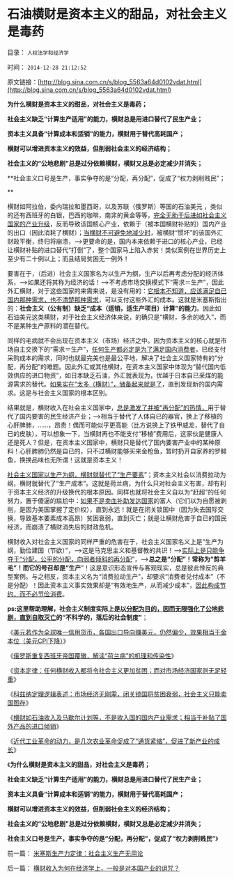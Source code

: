 # 石油横财是资本主义的甜品，对社会主义是毒药

目录： `人权法学和经济学` 

时间： `2014-12-28 21:12:52` 

原文链接：[http://blog.sina.com.cn/s/blog_5563a64d0102vdat.html](http://blog.sina.com.cn/s/blog_5563a64d0102vdat.html)

**为什么横财是资本主义的甜品，对社会主义是毒药；**

**社会主义缺乏“计算生产适用”的能力，横财总是用进口替代了民生产业；**

**资本主义具备“计算成本和适销”的能力，横财用于替代高耗国产；**

**横财可以增进资本主义的效益，但削弱社会主义的经济结构；**

**社会主义的“公地悲剧”总是过分依赖横财，横财又总是必定减少并消失；**

**社会主义口号是生产，事实争夺的是“分配，再分配”，促成了“权力剥削贱民”；

**

横财如阿拉伯，委内瑞拉和墨西哥，以及苏联（俄罗斯）等国的石油美元
，类似的还有西班牙的白银，巴西的咖啡，南非的黄金等等，[完全无助于后进如社会主义国家的产业升级](../../../2014/12/23/横财收入为何在经济学上，一般是对本国产业的诅咒？.md)，反而导致该国核心产业，依赖于（被本国横财补贴的）国内产业的出口（因此消耗了横财）；[当横财不可避免地减少时](../../../2014/12/21/科兹纳定理：市场经济无刚需！刚需的社会主义总是灾难深重.md)，被横财“惯坏”的该国外汇财政平衡，终归将崩溃，——>更要命的是，国内本来依赖于进口的核心产业，已经让横财补贴的进口替代“打倒”了，整个国家马上陷入赤贫！类似案例在世界历史上至少有二十例以上；而且结局贫困无一例外！

要害在于，（后进）社会主义国家名为以生产为纲，生产以后再考虑分配的经济体系，——>如果还将其称为经济的话！——>不考虑市场交换模式下“需求＝生产”，因此外汇横财，对于这些国家的来需来说，是没有用的：[它根本不知道，应该满足自已国内那种需求，也不清楚那种需求](../../../2010/4/23/外国的需求是需求，自已的需求不是需求.md)，可以支付这些外汇的成本。这就是米塞斯指出的：**社会主义（公有制）缺乏“成本（适销，适生产项目）计算”的能力**。因此如石油美元这类横财，对于社会主义经济体来说，的确只是“横财，多余的收入”，而不是某种生产原料的潜在替代。

同样的毛病就不会出现在资本主义（市场）经济之中。因为资本主义的核心就是市场自主交换下的“需求＝生产”，[任何生产都必定是为了满足国内消费者](../../../2010/4/23/公有制落后因私人消费被取缔.md)，已经支付采购成本的需求，同时也就最完美也是最公平地，解决了社会主义国家特有的“分配，再分配”的难题。因此外汇或其他横财，在资本主义国家中体现为“替代国内低效供应的进口物资”，如日本缺乏石油，外汇就表现为，优越于日本自已采煤的能源需求的替代。[如果实在“太多（横财）”，储备起来就是了](../../../2008/11/21/两种保障救危机——中国经济发展的含义.md)，直到发现新的国内需求。这是与社会主义国家的根本区别。

结果就是，横财收入在社会主义国家中，[总是激发了并被“再分配”的热情，](../../../2013/3/27/“再分配”改革必定失败，“短缺”遍及方方面面.md)用于替代了国内要害的民生经济产业；——>相当于替代了人体自已的器官，换上了移植的心肝脾肺，……，昂贵！偶而可能似乎更高能（比方说换上了铁甲威龙，替代了自已的皮肤），可以想象一下，当横财再也不能支付“移植”费用后，这家伙是健康人还是死人？但是，在资本主义国家中，横财只是替代了国内要害产业中的某种原料！心肝脾肺仍然是自已的，只不过横财能够买来金枪鱼，暂时扔开自家养的罗鲱鱼，换换品味也无所谓！这就是资本主义！

[社会主义国家以生产为纲，横财就替代了“生产要素](../../../2010/4/22/以消费为耻必然导致大萧条或大倒退.md)”；资本主义社会以消费拉动为纲，横财就替代了“生产成本”。这就是荷兰病，为什么只对社会主义有害，却有利于资本主义经济的升级换代的根本原因。同样也就将社会主义自以为“赶超”的任何努力，置于傻逼的尴尬中：[如果不是卖血补助发达国家](../../../2010/4/23/每一个美元都滴着中国穷人奉献鲜血.md)的富人（它们以为自愿被剥削，是因为美国掌握了定价权），直到永远！就是在闭关锁国中（因为失去国际交换，导致基本要素成本高昂）贫困衰弱，直到灭亡；就是让横财危害于自已的国民经济，而崩溃了横财消失后的财政危机。

横财收入对社会主义国家的同样严重的危害在于，社会主义国家名义上是“生产为纲，勤俭建国（节欲）”，——>这是马克思主义和基督教的共识！——>[实际上是只能争夺于“分配，公平的分配，向弱者倾斜的再分配](../../../2013/3/26/农业沉重的社会责任！任何“再分配”的改革都必定失败；.md)”，——>**总之是“分配”！常称为“剪羊毛”！而它的号召却是“生产**”！这是意识形态宣传与客观现实，总是彼此悖反的典型案例。与之相反，资本主义名为“消费拉动生产”，却要求“消费者兑付成本”（不是分配）！因此资本主义事实效果却是“有效地生产，从而减少成本”，[因此构成节约，而不必节俭消费](../../../2009/9/16/绿色的社会发展就是私有制让老百姓富起来！.md)。

**ps:这里帮助理解，社会主义制度实际上是[以分配为目的，因而无限强化了公地悲剧，直到自取灭亡](../../../2013/1/18/不存在可供再分配的财富，只有赤贫的既得利益者.md)的“不科学的，落后的社会制度”**；

《[美元若作为全球唯一信用货币，各国出口导向赚美元，仍然偏少，效果相当于金本位（美元CPI下降）](../../../2014/11/28/为什么只有美元凯恩斯主义成功，只有美国反周期调控成功？.md)》

《[俄罗斯重复西班牙帝国覆辙，解读“荷兰病”的机理和传染性](../../../2014/12/18/俄罗斯重蹈西班牙帝国覆辙，俄国“荷兰病”的机理和传染性.md)》

《[资本定律：任何横财收入都将令社会主义更加贫困；而对市场经济国家则无足轻重](../../../2014/12/20/资本定律：石油是魔鬼的排泄物，让社会主义国家更贫困.md)》

《[科兹纳定理逻辑表述：市场经济无刚需，闭关锁国将贫困衰弱，社会主义只能卖国图存](../../../2014/12/21/科兹纳定理：市场经济无刚需！刚需的社会主义总是灾难深重.md)》

《[横财如石油收入及马歇尔计划等，不是收入国的国内产业需求；相当于补贴了国外产品的进口倾销](../../../2014/12/23/横财收入为何在经济学上，一般是对本国产业的诅咒？.md)》

《[近代工业革命的动力，是几次农业革命促成了“通货紧缩”，促进了新产业的成长](../../../2014/12/26/国进民退的政策，颠覆了波旁王朝的合法性.md)》

《**为什么横财是资本主义的甜品，对社会主义是毒药；**

**社会主义缺乏“计算生产适用”的能力，横财总是用进口替代了民生产业；**

**资本主义具备“计算成本和适销”的能力，横财用于替代高耗国产；**

**横财可以增进资本主义的效益，但削弱社会主义的经济结构；**

**社会主义的“公地悲剧”总是过分依赖横财，横财又总是必定减少并消失；**

**社会主义口号是生产，事实争夺的是“分配，再分配”，促成了“权力剥削贱民”**》

前一篇： [米塞斯生产力定律：社会主义生产无用论](../../../2015/1/3/米塞斯生产力定律：社会主义生产无用论.md)

后一篇： [横财收入为何在经济学上，一般是对本国产业的诅咒？](../../../2014/12/23/横财收入为何在经济学上，一般是对本国产业的诅咒？.md)

